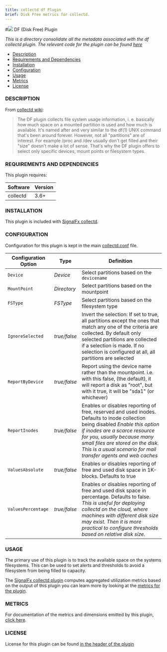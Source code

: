 ```yaml
---
title: collectd df Plugin
brief: Disk Free metrics for collectd.
---
```


#![](https://github.com/signalfx/integrations/blob/master/collectd/img/integrations_collectd.png) DF (Disk Free) Plugin  

_This is a directory consolidate all the metadata associated with the df collectd plugin. The relevant code for the plugin can be found [here](https://github.com/signalfx/collectd/blob/master/src/df.c)_

- [Description](#description)
- [Requirements and Dependencies](#requirements-and-dependencies)
- [Installation](#installation)
- [Configuration](#configuration)
- [Usage](#usage)
- [Metrics](#metrics)
- [License](#license)

### DESCRIPTION

From [collectd wiki](https://collectd.org/wiki/index.php/Plugin:DF):

> The DF plugin collects file system usage information, i. e. basically how much space on a mounted partition is used and how much is available. It's named after and very similar to the df(1) UNIX command that's been around forever.
However, not all "partitions" are of interest. For example /proc and /dev usually don't get filled and their "size" doesn't make a lot of sense. That's why the DF plugin offers to select only specific devices, mount points or filesystem types.

### REQUIREMENTS AND DEPENDENCIES

This plugin requires:

| Software  | Version        |
|-----------|----------------|
| collectd  | 3.6+ |

### INSTALLATION

This plugin is included with [SignalFx collectd](https://github.com/signalfx/integrations/tree/master/collectd).

### CONFIGURATION

Configuration for this plugin is kept in the main [collectd.conf](https://github.com/signalfx/integrations/blob/master/collectd/collectd.conf) file.

| Configuration Option | Type | Definition |
|----------------------|------|------------|
|`Device` | _Device_ | Select partitions based on the `devicename` |
|`MountPoint`| _Directory_|Select partitions based on the mountpoint |
|`FSType`| _FSType_ | Select partitions based on the filesystem type|
|`IgnoreSelected`| _true/false_ |Invert the selection: If set to true, all partitions except the ones that match any one of the criteria are collected. By default only selected partitions are collected if a selection is made. If no selection is configured at all, all partitions are selected|
|`ReportByDevice`| _true/false_ |Report using the device name rather than the mountpoint. i.e. with this false, (the default), it will report a disk as "root", but with it true, it will be "sda1" (or whichever)|
|`ReportInodes`| _true/false_ | Enables or disables reporting of free, reserved and used inodes. Defaults to inode collection being disabled _Enable this option if inodes are a scarce resource for you, usually because many small files are stored on the disk. This is a usual scenario for mail transfer agents and web caches_|
|`ValuesAbsolute`| _true/false_ | Enables or disables reporting of free and used disk space in 1K-blocks. Defaults to true|
|`ValuesPercentage`| _true/false_ | Enables or disables reporting of free and used disk space in percentage. Defaults to false. _This is useful for deploying collectd on the cloud, where machines with different disk size may exist. Then it is more practical to configure thresholds based on relative disk size._|

### USAGE

The primary use of this plugin is to track the available space on the systems filesystems. This can be used to set alerts and thresholds to avoid a filesystem from being filled to capacity.

The [SignalFx collectd plugin](https://github.com/signalfx/integrations/tree/master/collectd-signalfx) computes aggregated utilization metrics based on the output of this plugin you can learn more by looking at the [metrics for the plugin](https://github.com/signalfx/integrations/blob/master/collectd-signalfx/docs/disk.utilization.md).

### METRICS

For documentation of the metrics and dimensions emitted by this plugin, [click here](././docs).

### LICENSE

License for this plugin can be found [in the header of the plugin](https://github.com/signalfx/collectd/blob/master/src/df.c)
